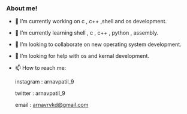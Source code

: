 ### About me!



- 🔭 I’m currently working on c , c++ ,shell and os development.
- 🌱 I’m currently learning shell , c , c++ , python , assembly.
- 👯 I’m looking to collaborate on new operating system development.
- 🤔 I’m looking for help with os and kernal development.
- 📫 How to reach me: 

     instagram : arnavpatil_9
     
     twitter : arnavpatil_9
     
     email : arnavrvkd@gmail.com
     
     
